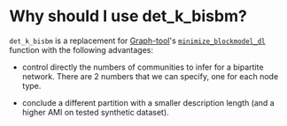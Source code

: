 # Why should I use det_k_bisbm?

`det_k_bisbm` is a replacement for [Graph-tool](https://graph-tool.skewed.de/)'s [`minimize_blockmodel_dl`](https://graph-tool.skewed.de/static/doc/inference.html#graph_tool.inference.minimize.minimize_blockmodel_dl) function with the following advantages:

* control directly the numbers of communities to infer for a bipartite network. There are 2 numbers that we can specify, one for each node type.

* conclude a different partition with a smaller description length (and a higher AMI on tested synthetic dataset).

